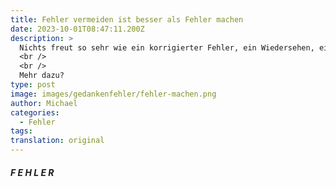 ```yaml
---
title: Fehler vermeiden ist besser als Fehler machen
date: 2023-10-01T08:47:11.200Z
description: >
  Nichts freut so sehr wie ein korrigierter Fehler, ein Wiedersehen, eine überstandene Krankheit oder ein Wiederaufstehen aus einer ausweglosen Lage. Um das zu erleben muss ich Fehler machen, weggehen, krank werden oder stecken bleiben.  
  <br />
  <br />
  Mehr dazu? 
type: post
image: images/gedankenfehler/fehler-machen.png
author: Michael
categories:
  - Fehler
tags:
translation: original
---
```


##### F E H L E R
